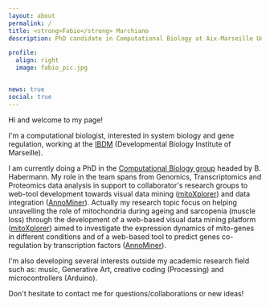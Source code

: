 ```yaml
---
layout: about
permalink: /
title: <strong>Fabio</strong> Marchiano
description: PhD candidate in Computational Biology at Aix-Marseille University

profile:
  align: right
  image: fabio_pic.jpg


news: true
social: true
---
```


Hi and welcome to my page!




I'm a computational biologist, interested in system biology and gene regulation, working at the <a href="http://www.ibdm.univ-mrs.fr/" target="_blank">IBDM</a> (Developmental Biology Institute of Marseille).

I am currently doing a PhD in the <a href="https://sites.google.com/view/habermannlab/home" target="_blank">Computational Biology group</a> headed by B. Habermann. My role in the team spans from Genomics, Transcriptomics and Proteomics data analysis in support to collaborator's research groups to web-tool development towards visual data mining (<a href="http://mitoxplorer.ibdm.univ-mrs.fr/about.html" target="_blank">mitoXplorer</a>) and data integration (<a href="http://chimborazo.ibdm.univ-mrs.fr/AnnoMiner/index.html" target="_blank">AnnoMiner</a>). 
Actually my research topic focus on helping unravelling the role of mitochondria during ageing and sarcopenia (muscle loss) through the development of a web-based visual data mining platform (<a href="http://mitoxplorer.ibdm.univ-mrs.fr/about.html" target="_blank">mitoXplorer</a>) aimed to investigate the expression dynamics of mito-genes in different conditions and of a web-based tool to predict genes co-regulation by transcription factors (<a href="http://chimborazo.ibdm.univ-mrs.fr/AnnoMiner/index.html" target="_blank">AnnoMiner</a>).


I'm also developing several interests outside my academic research field such as: music, Generative Art, creative coding (Processing) and microcontrollers (Arduino). 

Don't hesitate to contact me for questions/collaborations or new ideas!